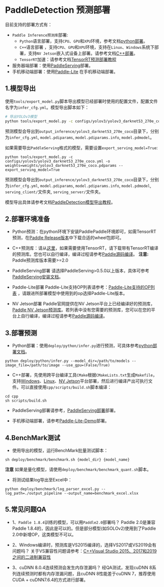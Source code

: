 # PaddleDetection 预测部署

目前支持的部署方式有：
- `Paddle Inference预测库`部署:
  - `Python`语言部署，支持`CPU`、`GPU`和`XPU`环境，参考文档[python部署](python/README.md)。
  - `C++`语言部署 ，支持`CPU`、`GPU`和`XPU`环境，支持在`Linux`、`Windows`系统下部署，支持`NV Jetson`嵌入式设备上部署。请参考文档[C++部署](cpp/README.md)。
  - `TensorRT`加速：请参考文档[TensorRT预测部署教程](TENSOR_RT.md)
- 服务器端部署：使用[PaddleServing](./serving/README.md)部署。
- 手机移动端部署：使用[Paddle-Lite](https://github.com/PaddlePaddle/Paddle-Lite) 在手机移动端部署。


## 1.模型导出

使用`tools/export_model.py`脚本导出模型已经部署时使用的配置文件，配置文件名字为`infer_cfg.yml`。模型导出脚本如下：
```bash
# 导出YOLOv3模型
python tools/export_model.py -c configs/yolov3/yolov3_darknet53_270e_coco.yml -o weights=weights/yolov3_darknet53_270e_coco.pdparams
```
预测模型会导出到`output_inference/yolov3_darknet53_270e_coco`目录下，分别为`infer_cfg.yml`, `model.pdiparams`,  `model.pdiparams.info`, `model.pdmodel`。

如果需要导出`PaddleServing`格式的模型，需要设置`export_serving_model=True`:
```buildoutcfg
python tools/export_model.py -c configs/yolov3/yolov3_darknet53_270e_coco.yml -o weights=weights/yolov3_darknet53_270e_coco.pdparams --export_serving_model=True
```
预测模型会导出到`output_inference/yolov3_darknet53_270e_coco`目录下，分别为`infer_cfg.yml`, `model.pdiparams`,  `model.pdiparams.info`, `model.pdmodel`, `serving_client/`文件夹, `serving_server/`文件夹。

模型导出具体请参考文档[PaddleDetection模型导出教程](EXPORT_MODEL.md)。

## 2.部署环境准备

- Python预测：在python环境下安装PaddlePaddle环境即可，如需TensorRT预测，在[Paddle Release版本](https://www.paddlepaddle.org.cn/documentation/docs/zh/install/Tables.html#whl-release)中下载合适的wheel包即可。

- C++预测库：请从[这里](https://www.paddlepaddle.org.cn/documentation/docs/zh/guides/05_inference_deployment/inference/build_and_install_lib_cn.html)，如果需要使用TensorRT，请下载带有TensorRT编译的预测库。您也可以自行编译，编译过程请参考[Paddle源码编译](https://www.paddlepaddle.org.cn/documentation/docs/zh/install/compile/linux-compile.html)。
**注意:**  Paddle预测库版本需要>=2.0

- PaddleServing部署
  请选择PaddleServing>0.5.0以上版本，具体可参考[PaddleServing安装文档](https://github.com/PaddlePaddle/Serving/blob/develop/README.md#installation)。

- Paddle-Lite部署
  Paddle-Lite支持OP列表请参考：[Paddle-Lite支持的OP列表](https://paddle-lite.readthedocs.io/zh/latest/source_compile/library.html) ，请跟进所部署模型中使用到的op选择Paddle-Lite版本。

- NV Jetson部署
  Paddle官网提供在NV Jetson平台上已经编译好的预测库，[Paddle NV Jetson预测库](https://www.paddlepaddle.org.cn/documentation/docs/zh/guides/05_inference_deployment/inference/build_and_install_lib_cn.html)。若列表中没有您需要的预测库，您可以在您的平台上自行编译，编译过程请参考[Paddle源码编译](https://www.paddlepaddle.org.cn/documentation/docs/zh/install/compile/linux-compile.html)。

## 3.部署预测
- Python部署：使用`deploy/python/infer.py`进行预测，可具体参考[python部署文档](python/README.md)。
```shell
python deploy/python/infer.py --model_dir=/path/to/models --image_file=/path/to/image --use_gpu=(False/True)
```

- C++部署，先使用跨平台编译工具`CMake`根据`CMakeLists.txt`生成`Makefile`，支持[Windows](cpp/docs/windows_vs2019_build.md)、[Linux](cpp/docs/linux_build.md)、[NV Jetson](cpp/docs/Jetson_build.md)平台部署，然后进行编译产出可执行文件。可以直接使用`cpp/scripts/build.sh`脚本编译：
```buildoutcfg
cd cpp
sh scripts/build.sh
```

- PaddleServing部署请参考，[PaddleServing部署](./serving/README.md)部署。

- 手机移动端部署，请参考[Paddle-Lite-Demo](https://github.com/PaddlePaddle/Paddle-Lite-Demo)部署。

## 4.BenchMark测试
- 使用导出的模型，运行BenchMark批量测试脚本：
```shell
sh deploy/benchmark/benchmark.sh {model_dir} {model_name}
```
**注意** 如果是量化模型，请使用`deploy/benchmark/benchmark_quant.sh`脚本。
- 将测试结果log导出至Excel中：
```
python deploy/benchmark/log_parser_excel.py --log_path=./output_pipeline --output_name=benchmark_excel.xlsx
```

## 5.常见问题QA
- 1、`Paddle 1.8.4`训练的模型，可以用`Paddle2.0`部署吗？
  Paddle 2.0是兼容Paddle 1.8.4的，因此是可以的。但是部分模型(如SOLOv2)使用到了Paddle 2.0中新增OP，这类模型不可以。

- 2、Windows编译时，预测库是VS2015编译的，选择VS2017或VS2019会有问题吗？
  关于VS兼容性问题请参考：[C++Visual Studio 2015、2017和2019之间的二进制兼容性](https://docs.microsoft.com/zh-cn/cpp/porting/binary-compat-2015-2017?view=msvc-160)

- 3、cuDNN 8.0.4连续预测会发生内存泄漏吗？
  经QA测试，发现cuDNN 8系列连续预测时都有内存泄漏问题，且cuDNN 8性能差于cuDNN 7，推荐使用CUDA + cuDNN7.6.4的方式进行部署。
